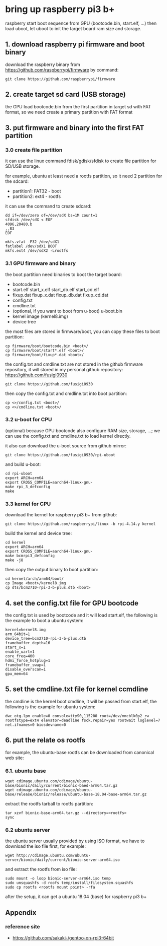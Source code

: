 # bring up raspberry pi3 b+
raspberry start boot sequence from GPU (bootcode.bin, start.elf, ...) then load uboot, let uboot to init the target board ram size and storage.

## 1. download raspberry pi firmware and boot binary
download the raspberry binary from https://github.com/raspberrypi/firmware by command:

```shell
git clone https://github.com/raspberrypi/firmware
```

## 2. create target sd card (USB storage)
the GPU load bootcode.bin from the first partition in target sd with FAT format, so we need create a primary partition with FAT format

## 3. put firmware and binary into the first FAT partition
### 3.0 create file partition
it can use the linux command fdisk/gdisk/sfdisk to create file partition for SD/USB storage.

for example, ubuntu at least need a rootfs partition, so it need 2 partition for the sdcard:
* partition1: FAT32 - boot
* partition2: ext4 - rootfs

it can use the command to create sdcard:
```shell
dd if=/dev/zero of=/dev/sdX bs=1M count=1
sfdisk /dev/sdX < EOF
4096,20480,b
,,83
EOF

mkfs.vfat -F32 /dev/sdX1
fatlabel /dev/sdX1 BOOT
mkfs.ext4 /dev/sdX2 -Lrootfs
```
### 3.1 GPU firmware and binary
the boot partition need binaries to boot the target board:
* bootcode.bin
* start.elf start_x.elf start_db.elf start_cd.elf
* fixup.dat fixup_x.dat fixup_db.dat fixup_cd.dat
* config.txt
* cmdline.txt
* (optional, if you want to boot from u-boot) u-boot.bin
* kernel image (kernel8.img)
* device tree

the most files are stored in firmware/boot, you can copy these files to boot partition:
```shell
cp firmware/boot/bootcode.bin <boot>/
cp firmware/boot/start*.elf <boot>/
cp firmware/boot/fixup*.dat <boot>/
```

the config.txt and cmdline.txt are not stored in the github firmware repository, it will stored in my personal github repository: https://github.com/fusigi0930
```shell
git clone https://github.com/fusigi0930
```
then copy the config.txt and cmdline.txt into boot partition:
```shell
cp <>/config.txt <boot>/
cp <>/cmdline.txt <boot>/
```

### 3.2 u-boot for CPU
(optional) because GPU bootcode also configure RAM size, storage, ...; we can use the config.txt and cmdline.txt to load kernel directly.

it also can download the u-boot source from github mirror:
```shell
git clone https://github.com/fusigi0930/rpi-uboot
```

and build u-boot:
```shell
cd rpi-uboot
export ARCH=arm64
export CROSS_COMPILE=aarch64-linux-gnu-
make rpi_3_defconfig
make
```

### 3.3 kernel for CPU
download the kernel for raspberry pi3 b+ from github:
```shell
git clone https://github.com/raspberrypi/linux -b rpi-4.14.y kernel
```
build the kernel and device tree:
```shell
cd kernel
export ARCH=arm64
export CROSS_COMPILE=aarch64-linux-gnu-
make bcmrpi3_defconfig
make -j8
```
then copy the output binary to boot partition:
```shell
cd kernel/arch/arm64/boot/
cp Image <boot>/kernel8.img
cp dts/bcm2710-rpi-3-b-plus.dtb <boot>
```

## 4. set the config.txt file for GPU bootcode
the config.txt is used by bootcode and it will load start.elf, the following is the example to boot a ubuntu system:
```shell
kernel=kernel8.img
arm_64bit=1
device_tree=bcm2710-rpi-3-b-plus.dtb
framebuffer_depth=16
start_x=1
enable_uart=1
core_freq=400
hdmi_force_hotplug=1
framebuffer_swap=1
disable_overscan=1
gpu_mem=64
```
## 5. set the cmdline.txt file for kernel ccmdline
the cmdline is the kernel boot cmdline, it will be passed from start.elf, the following is the example for ubuntu system:
```shell
dwc_otg.lpm_enable=0 console=ttyS0,115200 root=/dev/mmcblk0p2 rw rootfstype=ext4 elevator=deadline fsck.repair=yes rootwait loglevel=7 net.ifnames=0 biosdevname=0
```
## 6. put the relate os rootfs
for example, the ubuntu-base rootfs can be downloaded from canonical web site:
### 6.1. ubuntu base
```shell
wget cdimage.ubuntu.com/cdimage/ubuntu-base/bionic/daily/current/bionic-baed-arm64.tar.gz
wget cdimage.ubuntu.com/cdimage/ubuntu-base/release/bionic/release/ubuntu-base-18.04-base-arm64.tar.gz
```
extract the rootfs tarball to rootfs partition:
```shell
tar xzvf bionic-base-arm64.tar.gz --directory=<rootfs>
sync
```

### 6.2 ubuntu server
the ubuntu server usually provided by using ISO format, we have to download the iso file first, for example:

```shell
wget http://cdimage.ubuntu.com/ubuntu-server/bionic/daily/current/bionic-server-arm64.iso
```
and extract the rootfs from iso file:
```shell
sudo mount -o loop bionic-server-arm64.iso temp
sudo unsquashfs -d roofs temp/install/filesystem.squashfs
sudo cp rootfs <rootfs mount point> -rfa
```

after the setup, it can get a ubuntu 18.04 (base) for raspberry pi3 b+

## Appendix
### reference site
* https://github.com/sakaki-/gentoo-on-rpi3-64bit
